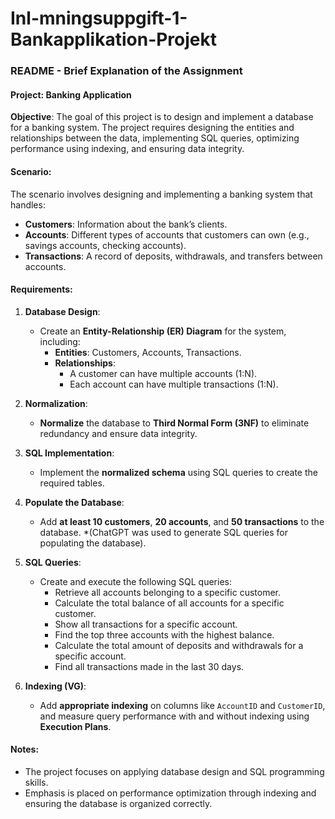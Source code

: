 # Inl-mningsuppgift-1-Bankapplikation-Projekt


### README - Brief Explanation of the Assignment

#### Project: Banking Application

**Objective**:
The goal of this project is to design and implement a database for a banking system. The project requires designing the entities and relationships between the data, implementing SQL queries, optimizing performance using indexing, and ensuring data integrity.

#### Scenario:
The scenario involves designing and implementing a banking system that handles:
- **Customers**: Information about the bank’s clients.
- **Accounts**: Different types of accounts that customers can own (e.g., savings accounts, checking accounts).
- **Transactions**: A record of deposits, withdrawals, and transfers between accounts.

#### Requirements:
1. **Database Design**:
   - Create an **Entity-Relationship (ER) Diagram** for the system, including:
     - **Entities**: Customers, Accounts, Transactions.
     - **Relationships**:
       - A customer can have multiple accounts (1:N).
       - Each account can have multiple transactions (1:N).

2. **Normalization**:
   - **Normalize** the database to **Third Normal Form (3NF)** to eliminate redundancy and ensure data integrity.

3. **SQL Implementation**:
   - Implement the **normalized schema** using SQL queries to create the required tables.

4. **Populate the Database**:
   - Add **at least 10 customers**, **20 accounts**, and **50 transactions** to the database. *(ChatGPT was used to generate SQL queries for populating the database).

5. **SQL Queries**:
   - Create and execute the following SQL queries:
     - Retrieve all accounts belonging to a specific customer.
     - Calculate the total balance of all accounts for a specific customer.
     - Show all transactions for a specific account.
     - Find the top three accounts with the highest balance.
     - Calculate the total amount of deposits and withdrawals for a specific account.
     - Find all transactions made in the last 30 days.

6. **Indexing (VG)**:
   - Add **appropriate indexing** on columns like `AccountID` and `CustomerID`, and measure query performance with and without indexing using **Execution Plans**.

#### Notes:
- The project focuses on applying database design and SQL programming skills.
- Emphasis is placed on performance optimization through indexing and ensuring the database is organized correctly.
